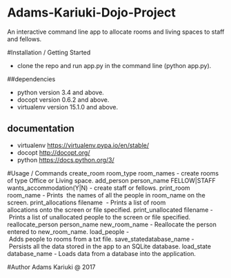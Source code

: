 # Adams-Kariuki-Dojo-Project

An interactive command line app to allocate rooms and living spaces to staff and fellows.

#Installation / Getting Started

- clone the repo and run app.py in the command line (python app.py).

##dependencies
- python version 3.4 and above.
- docopt version 0.6.2 and above.
- virtualenv version 15.1.0 and above.

## documentation
- virtualenv https://virtualenv.pypa.io/en/stable/
- docopt http://docopt.org/
- python https://docs.python.org/3/

#Usage / Commands
create_room room_type room_names - create rooms of type Office or Living space.
add_person person_name FELLOW|STAFF  wants_accommodation(Y|N) - create staff or fellows.
print_room room_name - Prints  the names of all the people in ​room_name​ on the  screen.
print_allocations filename​  - Prints a list of room allocations onto the screen or file specified.
print_unallocated filename -  Prints a list of unallocated people to the screen or file specified.
reallocate_person person_name new_room_name​ - Reallocate the person entered​ to ​new_room_name​.
load_people​ - Adds people to rooms from a txt file.
save_state​ database_name - Persists all the data stored in the app to an SQLite database.
load_state database_name - Loads data from a database into the application.

#Author
Adams Kariuki @ 2017




